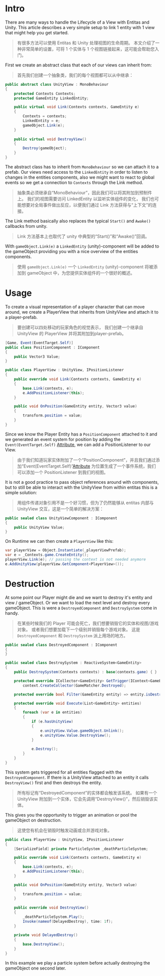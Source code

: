 # Intro
There are many ways to handle the Lifecycle of a View with Entitas and Unity.
This article describes a very simple setup to link 1 entity with 1 view that might help you get started.

>有很多方法可以使用 Entitas 和 Unity 处理视图的生命周期。
本文介绍了一种非常简单的设置，可将 1 个实体与 1 个视图链接起来，这可能会帮助您入门。

First we create an abstract class that each of our views can inherit from:

>首先我们创建一个抽象类，我们的每个视图都可以从中继承：

```csharp
public abstract class UnityView : MonoBehaviour
{
    protected Contexts Contexts;
    protected GameEntity LinkedEntity;

    public virtual void Link(Contexts contexts, GameEntity e)
    {
        Contexts = contexts;
        LinkedEntity = e;
        gameObject.Link(e);
    }
    
    public virtual void DestroyView()
    {
        Destroy(gameObject);
    }
}
```
The abstract class has to inherit from `MonoBehaviour` so we can attach it to a prefab.
Our views need access to the `LinkedEntity` in order to listen to changes in the entities components,
also we might want to react to global events so we get a connection to `Contexts` through the Link method.

>抽象类必须继承自“MonoBehaviour”，因此我们可以将其附加到预制件上。
我们的视图需要访问 LinkedEntity 以监听实体组件的变化，
我们也可能想要对全局事件做出反应，以便我们通过 Link 方法获得与“上下文”的连接。

The Link method basically also replaces the typical `Start()` and `Awake()` callbacks from unity.

>Link 方法基本上也取代了 unity 中典型的“Start()”和“Awake()”回调。

With `gameObject.Link(e)` a `LinkedEntity` (unity)-component will be added to the gameObject providing you with a nice overview of the entities components.

>使用 `gameObject.Link(e)` 一个 `LinkedEntity` (unity)-component 将被添加到 gameObject 中，为您提供实体组件的一个很好的概述。

# Usage
To create a visual representation of a player character that can move around,
we create a PlayerView that inherits from UnityView and attach it to a player-prefab.

>要创建可以四处移动的玩家角色的视觉表示，
我们创建一个继承自 UnityView 的 PlayerView 并将其附加到player-prefab。

```csharp
[Game, Event(EventTarget.Self)]
public class PositionComponent : IComponent
{
    public Vector3 Value;
}

public class PlayerView : UnityView, IPositionListener
{
    public override void Link(Contexts contexts, GameEntity e)
    {
        base.Link(contexts, e);
        e.AddPositionListener(this);
    }

    public void OnPosition(GameEntity entity, Vector3 value)
    {
        transform.position = value;
    }
}
```
Since we know the Player Entity has a `PositionComponent` attached to it and we generated an event system for position by adding the `Event(EventTarget.Self)` [Attribute](1.2%20Components.md#attributes), we can add a PositionListener to our View.

>由于我们知道玩家实体附加了一个“PositionComponent”，并且我们通过添加“Event(EventTarget.Self)”[Attribute](1.2%20Components.md#attributes) 为位置生成了一个事件系统，我们可以添加一个 PositionListener 到我们的视图。

It is not a good practice to pass object references around with components, but to still be able to interact with the UnityView from within entitas this is a simple solution:

>用组件传递对象引用不是一个好习惯，但为了仍然能够从 entitas 内部与 UnityView 交互，这是一个简单的解决方案：

```csharp
public sealed class UnityViewComponent : IComponent
{
    public UnityView Value;
}
```

On Runtime we can then create a `PlayerView` like this:
```csharp
var playerView = Object.Instantiate(_playerViewPrefab);
var e = _Contexts.game.CreateEntity();
playerView.Link(e); // passing the context is not needed anymore
e.AddUnityView(playerView.GetComponent<PlayerView>());
```

# Destruction
At some point our Player might die and we want to destroy it's entity and view / gameObject.
Or we want to load the next level and destroy every gameObject.
This is were a `DestroyedComponent` and `DestroySystem` come in handy.

>在某些时候我们的 Player 可能会死亡，我们想要销毁它的实体和视图/游戏对象。
或者我们想要加载下一个级别并销毁每个游戏对象。
这是 `DestroyedComponent` 和 `DestroySystem` 派上用场的地方。

```csharp
public sealed class DestroyedComponent : IComponent
{
}

public sealed class DestroySystem : ReactiveSystem<GameEntity>
{
    public DestroySystem(Contexts contexts) : base(contexts.game) { }

    protected override ICollector<GameEntity> GetTrigger(IContext<GameEntity> context) =>
        context.CreateCollector(GameMatcher.Destroyed);

    protected override bool Filter(GameEntity entity) => entity.isDestroyed;

    protected override void Execute(List<GameEntity> entities)
    {
        foreach (var e in entities)
        {
            if (e.hasUnityView)
            {
                e.unityView.Value.gameObject.Unlink();
                e.unityView.Value.DestroyView();
            }
           
            e.Destroy();
        }
    }
}
```
This system gets triggered for all entities flagged with the `DestroyedComponent`.
If there is a UnityView attached to an entity it calls `DestroyView()` first and then destroys the entity.

>所有标记有“DestroyedComponent”的实体都会触发该系统。
如果有一个 UnityView 附加到一个实体，它会先调用“DestroyView()”，然后销毁该实体。

This gives you the opportunity to trigger an animation or pool the gameObject on destruction.

>这使您有机会在销毁时触发动画或合并游戏对象。

```csharp
public class PlayerView : UnityView, IPositionListener
{
    [SerializeField] private ParticleSystem _deathParticleSystem;

    public override void Link(Contexts contexts, GameEntity e)
    {
        base.Link(contexts, e);
        e.AddPositionListener(this);
    }

    public void OnPosition(GameEntity entity, Vector3 value)
    {
        transform.position = value;
    }
    
    public override void DestroyView()
    {
        _deathParticleSystem.Play();
        Invoke(nameof(DelayedDestroy), time: 1f);
    }
    
    private void DelayedDestroy()
    {
        base.DestroyView();
    }
}
```
In this example we play a particle system before actually destroying the gameObject one second later.